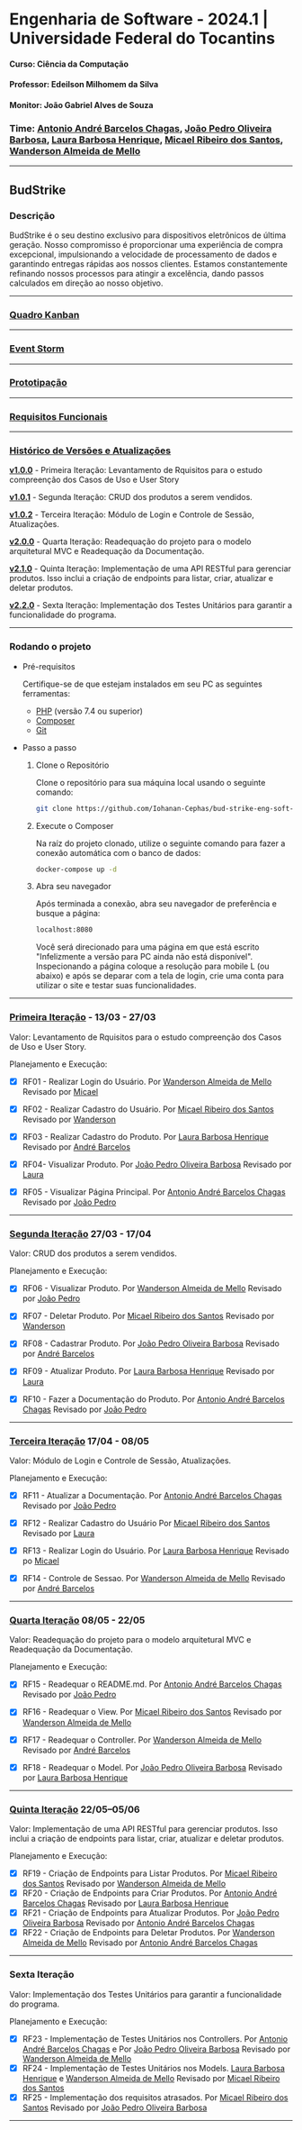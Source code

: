 # Engenharia de Software - 2024.1 | Universidade Federal do Tocantins

#### Curso: Ciência da Computação

#### Professor: Edeilson Milhomem da Silva

#### Monitor: João Gabriel Alves de Souza

### Time: [Antonio André Barcelos Chagas](https://github.com/andrebarceloschagas), [João Pedro Oliveira Barbosa](https://github.com/Iohanan-Cephas), [Laura Barbosa Henrique](https://github.com/tinywin), [Micael Ribeiro dos Santos](https://github.com/messiribeiro), [Wanderson Almeida de Mello](https://github.com/sadMello)

---

## **BudStrike**

### Descrição

BudStrike é o seu destino exclusivo para dispositivos eletrônicos de última geração. Nosso compromisso é proporcionar uma experiência de compra excepcional, impulsionando a velocidade de processamento de dados e garantindo entregas rápidas aos nossos clientes. Estamos constantemente refinando nossos processos para atingir a excelência, dando passos calculados em direção ao nosso objetivo.

---
### [**Quadro Kanban**](https://trello.com/invite/b/tPgaPmj9/ATTI9322d3ccbbdcf979852e4b31748fad8846F0ABED/budstrike)

---

### [**Event Storm**](https://drive.google.com/file/d/1v-ndP5GvuhIqXTeI1m_8dL8Ox9ylKL4t/view)

---

### [**Prototipação**](https://www.figma.com/design/LhzyN0WpcDhjSS0pwQD3PM/Untitled?node-id=0-1&t=qVwaQpORi8sfLeux-0)

---

### [**Requisitos Funcionais**](/requisitos.md)

---

### [**Histórico de Versões e Atualizações**](https://github.com/Iohanan-Cephas/bud-strike-eng-soft-2024-1/tags)

[**v1.0.0**](https://github.com/Iohanan-Cephas/bud-strike-eng-soft-2024-1/releases/tag/v1.0.0) - Primeira Iteração: Levantamento de Rquisitos para o estudo compreenção dos Casos de Uso e User Story

[**v1.0.1**](https://github.com/Iohanan-Cephas/bud-strike-eng-soft-2024-1/releases/tag/v1.0.1) - Segunda Iteração: CRUD dos produtos a serem vendidos.

[**v1.0.2**](https://github.com/Iohanan-Cephas/bud-strike-eng-soft-2024-1/releases/tag/v1.0.2) - Terceira Iteração: Módulo de Login e Controle de Sessão, Atualizações.

[**v2.0.0**](https://github.com/Iohanan-Cephas/bud-strike-eng-soft-2024-1/releases/tag/v2.0.0) - Quarta Iteração: Readequação do projeto para o modelo arquitetural MVC e Readequação da Documentação.

[**v2.1.0**](https://github.com/Iohanan-Cephas/bud-strike-eng-soft-2024-1/releases/tag/v2.1.0) - Quinta Iteração: Implementação de uma API RESTful para gerenciar produtos. Isso inclui a criação de endpoints para listar, criar, atualizar e deletar produtos.

[**v2.2.0**](https://github.com/Iohanan-Cephas/bud-strike-eng-soft-2024-1/releases/tag/v2.2.0) - Sexta Iteração: Implementação dos Testes Unitários para garantir a funcionalidade do programa.

---
### Rodando o projeto

- Pré-requisitos

    Certifique-se de que estejam instalados em seu PC as seguintes ferramentas:
    
    - [PHP](https://www.php.net/downloads.php) (versão 7.4 ou superior)
    - [Composer](https://getcomposer.org/download/)
    - [Git](https://git-scm.com/downloads)

- Passo a passo
   1. Clone o Repositório

      Clone o repositório para sua máquina local usando o seguinte comando:
      ```bash
      git clone https://github.com/Iohanan-Cephas/bud-strike-eng-soft-2024-1.git
       ```
   2. Execute o Composer
      
      Na raíz do projeto clonado, utilize o seguinte comando para fazer a conexão automática com o banco de dados:
      ```bash
      docker-compose up -d
      ```
  1. Abra seu navegador
     
     Após terminada a conexão, abra seu navegador de preferência e busque a página:
     ```bash
     localhost:8080
     ```
     Você será direcionado para uma página em que está escrito "Infelizmente a versão para PC ainda não está disponível". Inspecionando a página coloque a resolução para mobile L (ou abaixo) e após se deparar com a tela de login, crie uma conta para utilizar o site e testar suas funcionalidades.

---

### [**Primeira Iteração**](/requisitos.md) - 13/03 - 27/03

Valor: Levantamento de Rquisitos para o estudo compreenção dos Casos de Uso e User Story.

Planejamento e Execução:

- [X] RF01 - Realizar Login do Usuário. Por [Wanderson Almeida de Mello](https://github.com/sadMello) Revisado por [Micael](https://github.com/messiribeiro)

- [X] RF02 - Realizar Cadastro do Usuário. Por [Micael Ribeiro dos Santos](https://github.com/messiribeiro) Revisado por [Wanderson](https://github.com/sadMello)

- [X] RF03 - Realizar Cadastro do Produto. Por [Laura Barbosa Henrique](https://github.com/tinywin) Revisado por [André Barcelos](https://github.com/andrebarceloschagas)

- [X] RF04- Visualizar Produto. Por [João Pedro Oliveira Barbosa](https://github.com/Iohanan-Cephas) Revisado por [Laura](https://github.com/tinywin)

- [X] RF05 - Visualizar Página Principal. Por [Antonio André Barcelos Chagas](https://github.com/andrebarceloschagas) Revisado por [João Pedro](https://github.com/Iohanan-Cephas)

---

### [**Segunda Iteração**](/requisitos.md) 27/03 - 17/04

Valor: CRUD dos produtos a serem vendidos.

Planejamento e Execução:

- [X] RF06 - Visualizar Produto. Por [Wanderson Almeida de Mello](https://github.com/sadMello) Revisado por [João Pedro](https://github.com/Iohanan-Cephas)

- [X] RF07 - Deletar Produto. Por [Micael Ribeiro dos Santos](https://github.com/messiribeiro) Revisado por [Wanderson](https://github.com/sadMello)

- [X] RF08 - Cadastrar Produto. Por [João Pedro Oliveira Barbosa](https://github.com/Iohanan-Cephas) Revisado por [André Barcelos](https://github.com/andrebarceloschagas)

- [X] RF09 - Atualizar Produto. Por [Laura Barbosa Henrique](https://github.com/tinywin) Revisado por [Laura](https://github.com/tinywin)

- [X] RF10 - Fazer a Documentação do Produto. Por [Antonio André Barcelos Chagas](https://github.com/andrebarceloschagas) Revisado por [João Pedro](https://github.com/Iohanan-Cephas)

---

### [**Terceira Iteração**](/requisitos.md) 17/04 - 08/05

Valor: Módulo de Login e Controle de Sessão, Atualizações.

Planejamento e Execução:

- [X] RF11 - Atualizar a Documentação. Por [Antonio André Barcelos Chagas](https://github.com/andrebarceloschagas) Revisado por [João Pedro](https://github.com/Iohanan-Cephas)

- [X] RF12 - Realizar Cadastro do Usuário Por [Micael Ribeiro dos Santos](https://github.com/messiribeiro) Revisado por [Laura](https://github.com/tinywin)

- [X] RF13 - Realizar Login do Usuário. Por [Laura Barbosa Henrique](https://github.com/tinywin) Revisado po [Micael](https://github.com/messiribeiro)

- [X] RF14 - Controle de Sessao. Por [Wanderson Almeida de Mello](https://github.com/sadMello) Revisado por [André Barcelos](https://github.com/andrebarceloschagas)

---

### [**Quarta Iteração**](/requisitos.md)  08/05 - 22/05

Valor: Readequação do projeto para o modelo arquitetural MVC e Readequação da Documentação.

Planejamento e Execução:

- [X] RF15 - Readequar o README.md. Por [Antonio André Barcelos Chagas](https://github.com/andrebarceloschagas) Revisado por [João Pedro](https://github.com/Iohanan-Cephas)

- [X] RF16 - Readequar o View. Por [Micael Ribeiro dos Santos](https://github.com/messiribeiro) Revisado por [Wanderson Almeida de Mello](https://github.com/sadMello)

- [X] RF17 - Readequar o Controller. Por [Wanderson Almeida de Mello](https://github.com/sadMello) Revisado por [André Barcelos](https://github.com/andrebarceloschagas)

- [X] RF18 - Readequar o Model. Por [João Pedro Oliveira Barbosa](https://github.com/Iohanan-Cephas) Revisado por [Laura Barbosa Henrique](https://github.com/tinywin)

---

### [**Quinta Iteração**](/requisitos.md) 22/05–05/06

Valor: Implementação de uma API RESTful para gerenciar produtos. Isso inclui a criação de endpoints para listar, criar, atualizar e deletar produtos.

Planejamento e Execução:

- [X] RF19 - Criação de Endpoints para Listar Produtos. Por [Micael Ribeiro dos Santos](https://github.com/messiribeiro) Revisado por [Wanderson Almeida de Mello](https://github.com/sadMello)
- [X] RF20 - Criação de Endpoints para Criar Produtos. Por [Antonio André Barcelos Chagas](https://github.com/andrebarceloschagas) Revisado por [Laura Barbosa Henrique](https://github.com/tinywin)
- [X] RF21 - Criação de Endpoints para Atualizar Produtos. Por [João Pedro Oliveira Barbosa](https://github.com/Iohanan-Cephas) Revisado por [Antonio André Barcelos Chagas](https://github.com/andrebarceloschagas)
- [X] RF22 - Criação de Endpoints para Deletar Produtos. Por [Wanderson Almeida de Mello](https://github.com/sadMello) Revisado por [Antonio André Barcelos Chagas](https://github.com/andrebarceloschagas)

---

### **Sexta Iteração**

Valor: Implementação dos Testes Unitários para garantir a funcionalidade do programa.

Planejamento e Execução:

- [X] RF23 - Implementação de Testes Unitários nos Controllers. Por [Antonio André Barcelos Chagas](https://github.com/andrebarceloschagas) e Por [João Pedro Oliveira Barbosa](https://github.com/Iohanan-Cephas) Revisado por [Wanderson Almeida de Mello](https://github.com/sadMello)
- [X] RF24 - Implementação de Testes Unitários nos Models. [Laura Barbosa Henrique](https://github.com/tinywin) e [Wanderson Almeida de Mello](https://github.com/sadMello) Revisado por [Micael Ribeiro dos Santos](https://github.com/messiribeiro)
- [X] RF25 - Implementação dos requisitos atrasados. Por [Micael Ribeiro dos Santos](https://github.com/messiribeiro) Revisado por [João Pedro Oliveira Barbosa](https://github.com/Iohanan-Cephas)

---
